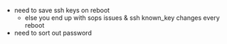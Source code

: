 
- need to save ssh keys on reboot
  - else you end up with sops issues & ssh known_key changes every reboot
- need to sort out password
